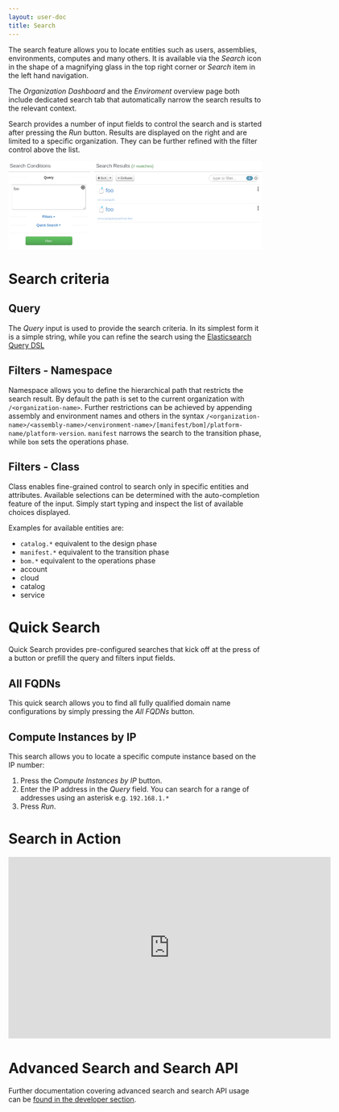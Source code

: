 ```yaml
---
layout: user-doc
title: Search
---
```


The search feature allows you to locate entities such as users, assemblies, environments, computes and many others. It
is available via the _Search_ icon in the shape of a magnifying glass in the top right corner or _Search_ item in the
left hand navigation. 

The _Organization Dashboard_ and the _Enviroment_ overview page both include dedicated search tab that automatically
narrow the search results to the relevant context.

Search provides a number of input fields to control the search and is started after pressing the _Run_ button. Results
are displayed on the right and are limited to a specific organization. They can be further refined with the filter
control above the list. 

![Search](/assets/img/ui/search.png)

# Search criteria

## Query

The _Query_ input is used to provide the search criteria. In its simplest form it is a simple string, while you can
refine the search using the 
[Elasticsearch Query DSL](https://www.elastic.co/guide/en/elasticsearch/reference/current/query-dsl.html)

## Filters - Namespace

Namespace allows you to define the hierarchical path that restricts the search result. By default the path is set to the
current organization with `/<organization-name>`. Further restrictions can be achieved by appending assembly and 
environment names and others in the syntax 
`/<organization-name>/<assembly-name>/<environment-name>/[manifest/bom]/platform-name/platform-version`. `manifest` narrows the
search to the transition phase, while `bom` sets the operations phase.

## Filters - Class

Class enables fine-grained control to search only in specific entities and attributes. Available selections can be 
determined with the auto-completion feature of the input. Simply start typing and inspect the list of available choices displayed. 

Examples for available entities are: 

- `catalog.*`  equivalent to the design phase
- `manifest.*` equivalent to the transition phase
- `bom.*` equivalent to the  operations phase
- account
- cloud
- catalog
- service

# Quick Search

Quick Search provides pre-configured searches that kick off at the press of a button or prefill the query and filters
input fields.

## All FQDNs

This quick search allows you to find all fully qualified domain name configurations by simply pressing the _All FQDNs_
button.

## Compute Instances by IP

This search allows you to locate a specific compute instance based on the IP number:

1. Press the _Compute Instances by IP_ button.
2. Enter the IP address in the _Query_ field. You can search for a range of addresses using an asterisk e.g. `192.168.1.*`
3. Press _Run_.

# Search in Action

<iframe width="640" height="360" src="https://www.youtube.com/embed/a_h7jFRpkw0" frameborder="0" allowfullscreen></iframe>

# Advanced Search and Search API 

Further documentation covering advanced search and search API usage can be 
[found in the developer section](/developer/integration-development/advanced-search).
